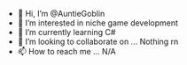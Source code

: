 - 👋 Hi, I’m @AuntieGoblin
- 👀 I’m interested in niche game development
- 🌱 I’m currently learning C#
- 💞️ I’m looking to collaborate on ... Nothing rn
- 📫 How to reach me ... N/A

<!---
AuntieGoblin/AuntieGoblin is a ✨ special ✨ repository because its `README.md` (this file) appears on your GitHub profile.
You can click the Preview link to take a look at your changes.
--->
